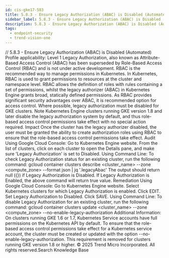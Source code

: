 ```yaml
---
id: cis-gke17-583
title: 5.8.3 - Ensure Legacy Authorization (ABAC) is Disabled (Automated)
sidebar_label: 5.8.3 - Ensure Legacy Authorization (ABAC) is Disabled (Automated)
description: 5.8.3 - Ensure Legacy Authorization (ABAC) is Disabled (Automated)
tags:
  - endpoint-security
  - trend-vision-one
---
```


/*<![CDATA[*/ $('#title').html($('meta[name=map-description]').attr('content')); /*]]>*/ 5.8.3 - Ensure Legacy Authorization (ABAC) is Disabled (Automated) Profile applicability: Level 1 Legacy Authorization, also known as Attribute-Based Access Control (ABAC) has been superseded by Role-Based Access Control (RBAC) and is not under active development. RBAC is the recommended way to manage permissions in Kubernetes. In Kubernetes, RBAC is used to grant permissions to resources at the cluster and namespace level. RBAC allows the definition of roles with rules containing a set of permissions, whilst the legacy authorizer (ABAC) in Kubernetes Engine grants broad, statically defined permissions. As RBAC provides significant security advantages over ABAC, it is recommended option for access control. Where possible, legacy authorization must be disabled for GKE clusters. Note Kubernetes Engine clusters running GKE version 1.8 and later disable the legacy authorization system by default, and thus role-based access control permissions take effect with no special action required. Impact Once the cluster has the legacy authorizer disabled, the user must be granted the ability to create authorization roles using RBAC to ensure that the role-based access control permissions take effect. Audit Using Google Cloud Console: Go to Kubernetes Engine website. From the list of clusters, click on each cluster to open the Details pane, and make sure 'Legacy Authorization' is set to Disabled. Using Command Line: To check Legacy Authorization status for an existing cluster, run the following command: gcloud container clusters describe <cluster_name> --zone <compute_zone> --format json | jq '.legacyAbac' The output should return null ({}) if Legacy Authorization is Disabled. If Legacy Authorization is Enabled, the above command will return true value. Remediation Using Google Cloud Console: Go to Kubernetes Engine website. Select Kubernetes clusters for which Legacy Authorization is enabled. Click EDIT. Set Legacy Authorization to Disabled. Click SAVE. Using Command Line: To disable Legacy Authorization for an existing cluster, run the following command: gcloud container clusters update <cluster_name> --zone <compute_zone> --no-enable-legacy-authorization Additional Information: On clusters running GKE 1.6 or 1.7, Kubernetes Service accounts have full permissions on the Kubernetes API by default. To ensure that the role-based access control permissions take effect for a Kubernetes service account, the cluster must be created or updated with the option --no-enable-legacy-authorization. This requirement is removed for clusters running GKE version 1.8 or higher. © 2025 Trend Micro Incorporated. All rights reserved.Search Knowledge Base